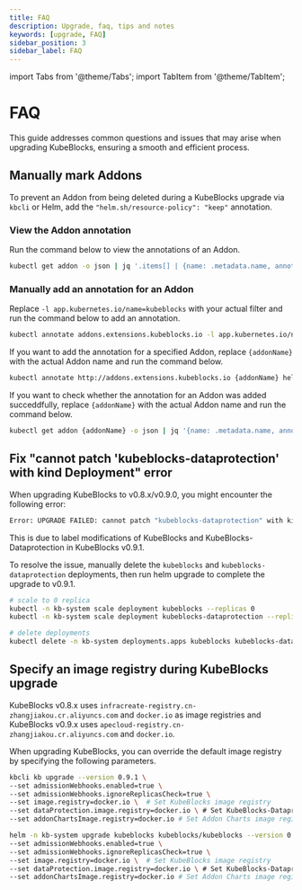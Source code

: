 ```yaml
---
title: FAQ
description: Upgrade, faq, tips and notes
keywords: [upgrade, FAQ]
sidebar_position: 3
sidebar_label: FAQ
---
```


import Tabs from '@theme/Tabs';
import TabItem from '@theme/TabItem';

# FAQ

This guide addresses common questions and issues that may arise when upgrading KubeBlocks, ensuring a smooth and efficient process.

## Manually mark Addons

To prevent an Addon from being deleted during a KubeBlocks upgrade via `kbcli` or Helm, add the `"helm.sh/resource-policy": "keep"` annotation.

### View the Addon annotation

Run the command below to view the annotations of an Addon.

```bash
kubectl get addon -o json | jq '.items[] | {name: .metadata.name, annotations: .metadata.annotations}'
```

### Manually add an annotation for an Addon

Replace `-l app.kubernetes.io/name=kubeblocks` with your actual filter and run the command below to add an annotation.

```bash
kubectl annotate addons.extensions.kubeblocks.io -l app.kubernetes.io/name=kubeblocks helm.sh/resource-policy=keep
```

If you want to add the annotation for a specified Addon, replace `{addonName}` with the actual Addon name and run the command below.

```bash
kubectl annotate http://addons.extensions.kubeblocks.io {addonName} helm.sh/resource-policy=keep
```

If you want to check whether the annotation for an Addon was added succeddfully, replace `{addonName}` with the actual Addon name and run the command below.

```bash
kubectl get addon {addonName} -o json | jq '{name: .metadata.name, annotations: .metadata.annotations}'
```

## Fix "cannot patch 'kubeblocks-dataprotection' with kind Deployment" error

When upgrading KubeBlocks to v0.8.x/v0.9.0, you might encounter the following error:

```bash
Error: UPGRADE FAILED: cannot patch "kubeblocks-dataprotection" with kind Deployment: Deployment.apps "kubeblocks-dataprotection" is invalid: spec.selector: Invalid value: v1.LabelSelector{MatchLabels:map[string]string{"app.kubernetes.io/component":"dataprotection", "app.kubernetes.io/instance":"kubeblocks", "app.kubernetes.io/name":"kubeblocks"}, MatchExpressions:[]v1.LabelSelectorRequirement(nil)}: field is immutable && cannot patch "kubeblocks" with kind Deployment: Deployment.apps "kubeblocks" is invalid: spec.selector: Invalid value: v1.LabelSelector{MatchLabels:map[string]string{"app.kubernetes.io/component":"apps", "app.kubernetes.io/instance":"kubeblocks", "app.kubernetes.io/name":"kubeblocks"}, MatchExpressions:[]v1.LabelSelectorRequirement(nil)}: field is immutable
```

This is due to label modifications of KubeBlocks and KubeBlocks-Dataprotection in KubeBlocks v0.9.1.

To resolve the issue, manually delete the `kubeblocks` and `kubeblocks-dataprotection` deployments, then run helm upgrade to complete the upgrade to v0.9.1.

```bash
# scale to 0 replica
kubectl -n kb-system scale deployment kubeblocks --replicas 0
kubectl -n kb-system scale deployment kubeblocks-dataprotection --replicas 0

# delete deployments
kubectl delete -n kb-system deployments.apps kubeblocks kubeblocks-dataprotection
```

## Specify an image registry during KubeBlocks upgrade

KubeBlocks v0.8.x uses `infracreate-registry.cn-zhangjiakou.cr.aliyuncs.com` and `docker.io` as image registries and KubeBlocks v0.9.x uses `apecloud-registry.cn-zhangjiakou.cr.aliyuncs.com` and `docker.io`.

When upgrading KubeBlocks, you can override the default image registry by specifying the following parameters.

<Tabs>

<TabItem value="kbcli" label="kbcli" default>

```bash
kbcli kb upgrade --version 0.9.1 \ 
--set admissionWebhooks.enabled=true \
--set admissionWebhooks.ignoreReplicasCheck=true \
--set image.registry=docker.io \  # Set KubeBlocks image registry
--set dataProtection.image.registry=docker.io \ # Set KubeBlocks-Dataprotection image registry
--set addonChartsImage.registry=docker.io # Set Addon Charts image registry
```

</TabItem>

<TabItem value="Helm" label="Helm">

```bash
helm -n kb-system upgrade kubeblocks kubeblocks/kubeblocks --version 0.9.1 \
--set admissionWebhooks.enabled=true \
--set admissionWebhooks.ignoreReplicasCheck=true \
--set image.registry=docker.io \  # Set KubeBlocks image registry
--set dataProtection.image.registry=docker.io \ # Set KubeBlocks-Dataprotection image registry
--set addonChartsImage.registry=docker.io # Set Addon Charts image registry
```

</TabItem>

</Tabs>
